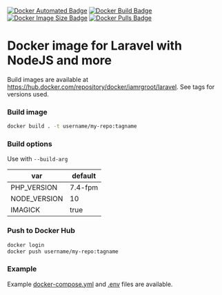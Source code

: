 
[![Docker Automated Badge](https://img.shields.io/docker/cloud/automated/iamrgroot/laravel)](https://hub.docker.com/r/iamrgroot/laravel/)
[![Docker Build Badge](https://img.shields.io/docker/cloud/build/iamrgroot/laravel)](https://hub.docker.com/r/iamrgroot/laravel/)
[![Docker Image Size Badge](https://img.shields.io/docker/image-size/iamrgroot/laravel)](https://hub.docker.com/r/iamrgroot/laravel/)
[![Docker Pulls Badge](https://img.shields.io/docker/pulls/iamrgroot/laravel)](https://hub.docker.com/r/iamrgroot/laravel/)

# Docker image for Laravel with NodeJS and more

Build images are available at https://hub.docker.com/repository/docker/iamrgroot/laravel. See tags for versions used.

### Build image

```bash
docker build . -t username/my-repo:tagname
```

### Build options

Use with `--build-arg`

| var          | default |
|--------------|---------|
| PHP_VERSION  | 7.4-fpm |
| NODE_VERSION | 10      |
| IMAGICK      | true    |

### Push to Docker Hub

```bash
docker login
docker push username/my-repo:tagname
```

### Example

Example [docker-compose.yml](docker-compose.yml) and [.env](.env) files are available. 
